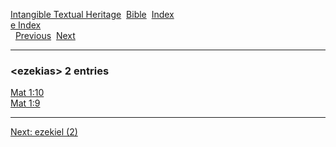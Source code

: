 [Intangible Textual Heritage](../../index)  [Bible](../index) 
[Index](index)   
[e Index](_e_)  
  [Previous](c04021)  [Next](c04023) 

------------------------------------------------------------------------

### &lt;ezekias&gt; 2 entries

[Mat 1:10](../kjv/mat001.htm#010)  
[Mat 1:9](../kjv/mat001.htm#009)  

------------------------------------------------------------------------

[Next: ezekiel (2)](c04023)
